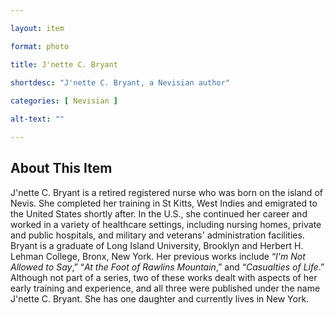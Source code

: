 ```yaml
--- 

layout: item

format: photo 

title: J'nette C. Bryant 
 
shortdesc: "J'nette C. Bryant, a Nevisian author"

categories: [ Nevisian ] 

alt-text: ""

--- 
```


## About This Item 

J'nette C. Bryant is a retired registered nurse who was born on the island of Nevis. She completed her training in St Kitts, West Indies and emigrated to the United States shortly after. In the U.S., she continued her career and worked in a variety of healthcare settings, including nursing homes, private and public hospitals, and military and veterans' administration facilities. Bryant is a graduate of Long Island University, Brooklyn and Herbert H. Lehman College, Bronx, New York. Her previous works include “_I'm Not Allowed to Say_,” “_At the Foot of Rawlins Mountain_,” and “_Casualties of Life_.” Although not part of a series, two of these works dealt with aspects of her early training and experience, and all three were published under the name J'nette C. Bryant. She has one daughter and currently lives in New York.
